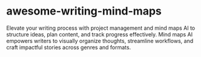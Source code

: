 # awesome-writing-mind-maps
Elevate your writing process with project management and mind maps AI to structure ideas, plan content, and track progress effectively. Mind maps AI empowers writers to visually organize thoughts, streamline workflows, and craft impactful stories across genres and formats.

